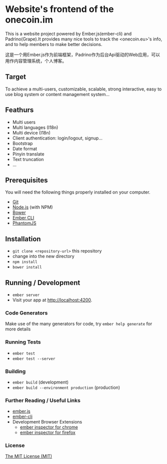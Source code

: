 # Website's frontend of the onecoin.im

This is a website project powered by Ember.js(ember-cli) and Padrino(Grape).It provides many nice tools to track the <onecoin.eu>'s info, and to help members to make better decisions.

这是一个用Ember.js作为前端框架，Padrino作为后台Api驱动的Web应用，可以用作内容管理系统，个人博客。

## Target

To achieve a multi-users, customizable, scalable, strong interactive, easy to use 
blog system or content management system...

## Feathurs

* Multi users
* Multi languages (I18n)
* Multi device (I18n)
* Client authentication: login/logout, signup...
* Bootstrap
* Date format
* Pinyin translate
* Text truncation
* ...

## Prerequisites

You will need the following things properly installed on your computer.

* [Git](http://git-scm.com/)
* [Node.js](http://nodejs.org/) (with NPM)
* [Bower](http://bower.io/)
* [Ember CLI](http://www.ember-cli.com/)
* [PhantomJS](http://phantomjs.org/)

## Installation

* `git clone <repository-url>` this repository
* change into the new directory
* `npm install`
* `bower install`

## Running / Development

* `ember server`
* Visit your app at [http://localhost:4200](http://localhost:4200).

### Code Generators

Make use of the many generators for code, try `ember help generate` for more details

### Running Tests

* `ember test`
* `ember test --server`

### Building

* `ember build` (development)
* `ember build --environment production` (production)

### Further Reading / Useful Links

* [ember.js](http://emberjs.com/)
* [ember-cli](http://www.ember-cli.com/)
* Development Browser Extensions
  * [ember inspector for chrome](https://chrome.google.com/webstore/detail/ember-inspector/bmdblncegkenkacieihfhpjfppoconhi)
  * [ember inspector for firefox](https://addons.mozilla.org/en-US/firefox/addon/ember-inspector/)

### License

[The MIT License (MIT)](https://github.com/onecoinim/website.onecoin.im/blob/master/LICENSE)

